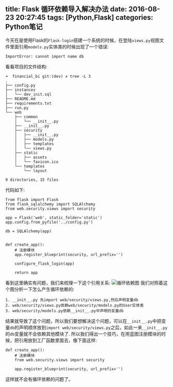 title: Flask 循环依赖导入解决办法
date: 2016-08-23 20:27:45
tags: [Python,Flask]
categories: Python笔记
---
今天在是使用Flask的`Flask-login`搭建一个系统的时候，在登陆`views.py`视图文件里面引用`models.py`实体类的时候出现了一个错误:
```
ImportError: cannot import name db
```
看看项目的文件结构:
```
➜  financial_bi git:(dev) ✗ tree -L 3
.
├── config.py
├── instances
│   └── dev_init.sql
├── README.md
├── requirements.txt
├── run.py
└── web
    ├── common
    │   └── __init__.py
    ├── __init__.py
    ├── security
    │   ├── __init__.py
    │   ├── models.py
    │   ├── templates
    │   └── views.py
    ├── static
    │   ├── assets
    │   └── favicon.ico
    └── templates
        └── layout

9 directories, 15 files
```
代码如下:
```
from flask import Flask
from flask_sqlalchemy import SQLAlchemy
from web.security.views import security

app = Flask('web', static_folder='static')
app.config.from_pyfile('../config.py')

db = SQLAlchemy(app)


def create_app():
    # 注册模块
    app.register_blueprint(security, url_prefix='')

    configure_flask_login(app)

    return app
```
看到这里确实有问题，我们来梳理一下这个引用关系:
![循环依赖图](https://blog-1254094716.cos.ap-chengdu.myqcloud.com/Flask%20%E5%BE%AA%E7%8E%AF%E4%BE%9D%E8%B5%96%E5%AF%BC%E5%85%A5%E8%A7%A3%E5%86%B3%E5%8A%9E%E6%B3%9501.png)
我们对照着这个图分析一下怎么产生循环依赖的:
```
1. __init__.py 先import web/security/views.py,然后声明变量db
2. web/security/views.py依赖web/security/models.py的User实体类
3. web/security/models.py依赖__init__.py中声明的变量db
```
结果就导致了这个问题，所以我们要想解决这个问题，可以在`__init__.py`中把变量`db`的声明顺序放到`import web/security/views.py`之后，如此一来`__init__.py`的`db`变量就不会依赖其他模块了.
所以我们得出一个技巧，在用蓝图注册模块的时候，把引用放到工厂函数里面去，像下面这样:
```
def create_app():
    # 注册模块
    from web.security.views import security

    app.register_blueprint(security, url_prefix='')

``` 
这样就不会有循环依赖的问题了。
